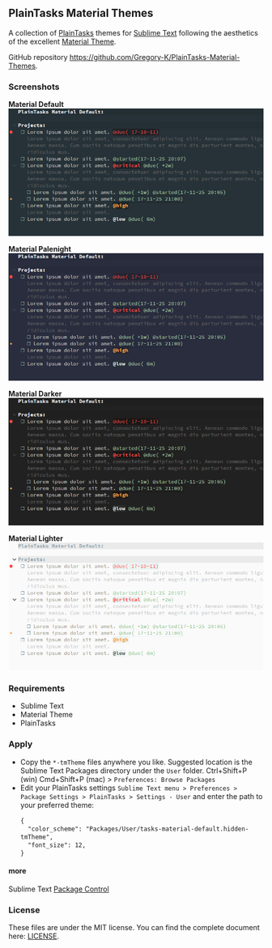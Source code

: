 ## PlainTasks Material Themes

A collection of [PlainTasks](https://github.com/aziz/PlainTasks) themes for [Sublime Text](https://www.sublimetext.com/) following the aesthetics of the excellent [Material Theme](http://equinsuocha.io/material-theme/).  

GitHub repository <https://github.com/Gregory-K/PlainTasks-Material-Themes>.  

### Screenshots

**Material Default**  
![material default screenshot](./tasks-material-default.screenshot.png "material default screenshot")

**Material Palenight**  
![material palenight screenshot](./tasks-material-palenight.screenshot.png "material palenight screenshot")

**Material Darker**  
![material darker screenshot](./tasks-material-darker.screenshot.png "material darker screenshot")

**Material Lighter**  
![material lighter screenshot](./tasks-material-lighter.screenshot.png "material lighter screenshot")

### Requirements

* Sublime Text
* Material Theme
* PlainTasks

### Apply

* Copy the `*-tmTheme` files anywhere you like. Suggested location is the Sublime Text Packages directory under the `User` folder. Ctrl+Shift+P (win) Cmd+Shift+P (mac) > `Preferences: Browse Packages`
* Edit your PlainTasks settings `Sublime Text menu > Preferences > Package Settings > PlainTasks > Settings - User`
and enter the path to your preferred theme:
  ```
  {
    "color_scheme": "Packages/User/tasks-material-default.hidden-tmTheme",
    "font_size": 12,
  }
  ```

#### more

Sublime Text [Package Control](https://packagecontrol.io/docs)

### License

These files are under the MIT license. You can find the complete document here: [LICENSE](https://github.com/Gregory-K/PlainTasks-Material-Themes/blob/master/LICENSE).